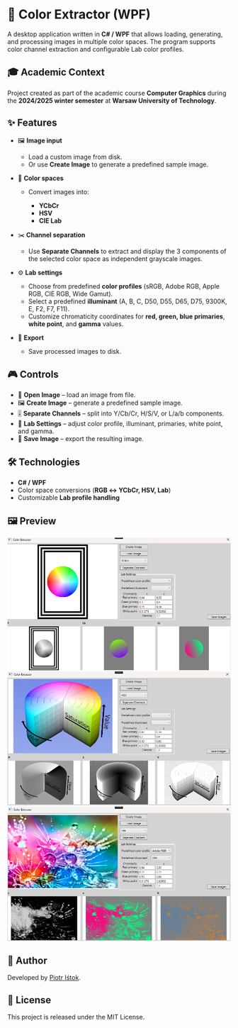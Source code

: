 # 🎨 Color Extractor (WPF)

A desktop application written in **C# / WPF** that allows loading, generating, and processing images in multiple color spaces. The program supports color channel extraction and configurable Lab color profiles.

## 🎓 Academic Context

Project created as part of the academic course **Computer Graphics** during the **2024/2025 winter semester** at **Warsaw University of Technology**.

## ✨ Features

* 🖼️ **Image input**

  * Load a custom image from disk.
  * Or use **Create Image** to generate a predefined sample image.

* 🌈 **Color spaces**

  * Convert images into:

    * **YCbCr**
    * **HSV**
    * **CIE Lab**

* ✂️ **Channel separation**

  * Use **Separate Channels** to extract and display the 3 components of the selected color space as independent grayscale images.

* ⚙️ **Lab settings**

  * Choose from predefined **color profiles** (sRGB, Adobe RGB, Apple RGB, CIE RGB, Wide Gamut).
  * Select a predefined **illuminant** (A, B, C, D50, D55, D65, D75, 9300K, E, F2, F7, F11).
  * Customize chromaticity coordinates for **red, green, blue primaries**, **white point**, and **gamma** values.

* 💾 **Export**

  * Save processed images to disk.

## 🎮 Controls

* 📂 **Open Image** – load an image from file.
* 🖼️ **Create Image** – generate a predefined sample image.
* 🎚️ **Separate Channels** – split into Y/Cb/Cr, H/S/V, or L/a/b components.
* 📝 **Lab Settings** – adjust color profile, illuminant, primaries, white point, and gamma.
* 💾 **Save Image** – export the resulting image.

## 🛠️ Technologies

* **C# / WPF**
* Color space conversions (**RGB ↔ YCbCr, HSV, Lab**)
* Customizable **Lab profile handling**

## 🖼️ Preview

![YCbCr Example](images/ci_ycbcr.png)
![HSV Example](images/li_hsv.png)
![Lab Example](images/li_lab.png)

## 👤 Author

Developed by [Piotr Iśtok](https://github.com/p10tr13).

## 📜 License

This project is released under the MIT License.
